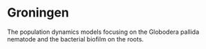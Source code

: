 # Groningen
The population dynamics models focusing on the Globodera pallida nematode and the bacterial biofilm on the roots. 
